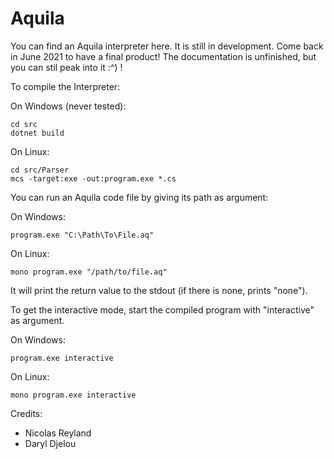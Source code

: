 # Aquila
You can find an Aquila interpreter here. It is still in development. Come back in June 2021 to have a final product!
The documentation is unfinished, but you can stil peak into it :^) !

To compile the Interpreter:

On Windows (never tested):
```
cd src
dotnet build
```
On Linux:
```
cd src/Parser
mcs -target:exe -out:program.exe *.cs
```

You can run an Aquila code file by giving its path as argument:

On Windows:
```
program.exe "C:\Path\To\File.aq"
```

On Linux:
```
mono program.exe "/path/to/file.aq"
```

It will print the return value to the stdout (if there is none, prints "none").

To get the interactive mode, start the compiled program with "interactive" as argument.

On Windows:
```
program.exe interactive
```

On Linux:
```
mono program.exe interactive
```

Credits:
 - Nicolas Reyland
 - Daryl Djelou
